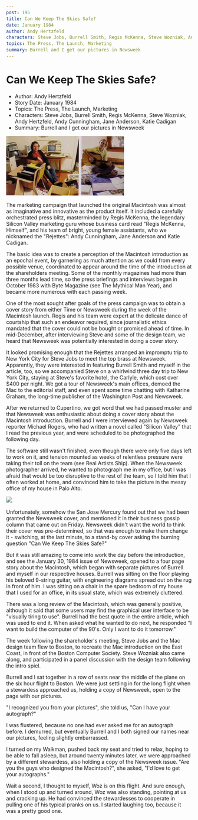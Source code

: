 ```yaml
---
post: 195
title: Can We Keep The Skies Safe?
date: January 1984
author: Andy Hertzfeld
characters: Steve Jobs, Burrell Smith, Regis McKenna, Steve Wozniak, Andy Hertzfeld, Andy Cunningham, Jane Anderson, Katie Cadigan
topics: The Press, The Launch, Marketing
summary: Burrell and I get our pictures in Newsweek
---
```


# Can We Keep The Skies Safe?
* Author: Andy Hertzfeld
* Story Date: January 1984
* Topics: The Press, The Launch, Marketing
* Characters: Steve Jobs, Burrell Smith, Regis McKenna, Steve Wozniak, Andy Hertzfeld, Andy Cunningham, Jane Anderson, Katie Cadigan
* Summary: Burrell and I get our pictures in Newsweek

![Burrell and Andy in Newsweek](images/Macintosh/andyburrellnews_t.jpg) 

    
The marketing campaign that launched the original Macintosh was almost as imaginative and innovative as the product itself. It included a carefully orchestrated press blitz, masterminded by Regis McKenna, the legendary Silicon Valley marketing guru whose business card read "Regis McKenna, Himself", and his team of bright, young female assistants, who we nicknamed the "Rejettes": Andy Cunningham, Jane Anderson and Katie Cadigan.


The basic idea was to create a perception of the Macintosh introduction as an epochal event, by garnering as much attention as we could from every possible venue, coordinated to appear around the time of the introduction at the shareholders meeting.  Some of the monthly magazines had more than three months lead time, so the press briefings and interviews began in October 1983 with Byte Magazine (see The Mythical Man Year), and became more numerous with each passing week.

One of the most sought after goals of the press campaign was to obtain a cover story from either Time or Newsweek during the week of the Macintosh launch. Regis and his team were expert at the delicate dance of courtship that such an endeavor required, since journalistic ethics mandated that the cover could not be bought or promised ahead of time.  In mid-December, after interviewing Steve and some of the design team, we heard that Newsweek was potentially interested in doing a cover story.

It looked promising enough that the Rejettes arranged an impromptu trip to New York City for Steve Jobs to meet the top brass at Newsweek.  Apparently, they were interested in featuring Burrell Smith and myself in the article, too, so we accompanied Steve on a whirlwind three day trip to New York City, staying at Steve's favorite hotel, the Carlyle, which cost over $400 per night.  We got a tour of Newsweek's main offices, demoed the Mac to the editorial staff, and even spent some time chatting with Katharine Graham, the long-time publisher of the Washington Post and Newsweek.

After we returned to Cupertino, we got word that we had passed muster and that Newsweek was enthusiastic about doing a cover story about the Macintosh introduction.  Burrell and I were interviewed again by Newsweek reporter Michael Rogers, who had written a novel called "Silicon Valley" that I read the previous year, and were scheduled to be photographed the following day.

The software still wasn't finished, even though there were only five days left to work on it, and tension mounted as weeks of relentless pressure were taking their toll on the team (see Real Artists Ship).  When the Newsweek photographer arrived, he wanted to photograph me in my office, but I was afraid that would be too disruptive to the rest of the team, so I told him that I often worked at home, and convinced him to take the picture in the messy office of my house in Palo Alto.

 ![](images/Macintosh/skies_safe_t.jpg)

Unfortunately, somehow the San Jose Mercury found out that we had been granted the Newsweek cover, and mentioned it in their business gossip column that came out on Friday.  Newsweek didn't want the world to think their cover was pre-determined, so that was enough to make them change it - switching, at the last minute, to a stand-by cover asking the burning question "Can We Keep The Skies Safe?"

But it was still amazing to come into work the day before the introduction, and see the January 30, 1984 issue of Newsweek, opened to a four page story about the Macintosh, which began with separate pictures of Burrell and myself in our respective houses.  Burrell was sitting on the floor playing his beloved 9-string guitar, with engineering diagrams spread out on the rug in front of him.   I was sitting on a chair in the spare bedroom of my house that I used for an office, in its usual state, which was extremely cluttered.

There was a long review of the Macintosh, which was generally positive, although it said that some users may find the graphical user interface to be "visually tiring to use".  Burrell had the best quote in the entire article, which was used to end it.  When asked what he wanted to do next, he responded "I want to build the computer of the 90's.  Only I want to do it tomorrow."

The week following the shareholder's meeting, Steve Jobs and the Mac design team flew to Boston, to recreate the Mac introduction on the East Coast, in front of the Boston Computer Society.  Steve Wozniak also came along, and participated in a panel discussion with the design team following the intro spiel.

Burrell and I sat together in a row of seats near the middle of the plane on the six hour flight to Boston.  We were just settling in for the long flight when a stewardess approached us, holding a copy of Newsweek, open to the page with our pictures.

"I recognized you from your pictures", she told us,  "Can I have your autograph?"

I was flustered, because no one had ever asked me for an autograph before.  I demurred, but eventually Burrell and I both signed our names near our pictures, feeling slightly embarrassed.

I turned on my Walkman, pushed back my seat and tried to relax, hoping to be able to fall asleep, but around twenty minutes later, we were approached by a different stewardess, also holding a copy of the Newsweek issue.  "Are you the guys who designed the Macintosh?", she asked, "I'd love to get your autographs."

Wait a second, I thought to myself, Woz is on this flight.  And sure enough, when I stood up and turned around, Woz was also standing, pointing at us and cracking up.  He had convinced the stewardesses to cooperate in pulling one of his typical pranks on us.  I started laughing too, because it was a pretty good one.

